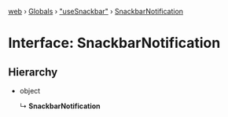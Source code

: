 [web](../README.md) › [Globals](../globals.md) › ["useSnackbar"](../modules/_usesnackbar_.md) › [SnackbarNotification](_usesnackbar_.snackbarnotification.md)

# Interface: SnackbarNotification

## Hierarchy

* object

  ↳ **SnackbarNotification**
